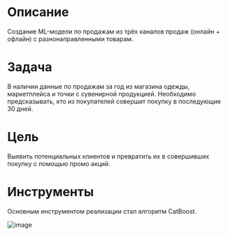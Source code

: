# Описание
Создание ML-модели по продажам из трёх каналов продаж (онлайн + офлайн) с разнонаправленными товарам. 


# Задача
В наличии данные по продажам за год из магазина одежды, маркетплейса и точки с сувенирной продукцией.
Необходимо предсказывать, кто из покупателей совершит покупку в последующие 30 дней.

# Цель
Выявить потенциальных клиентов и превратить их в совершивших покупку с помощью промо акций.

# Инструменты
Основным инструментом реализации стал алгоритм CatBoost.

![image](https://github.com/chvanoff/market_suggest/assets/140235963/00c82f1e-34ee-40f5-99a0-66cfe9c08a11)
